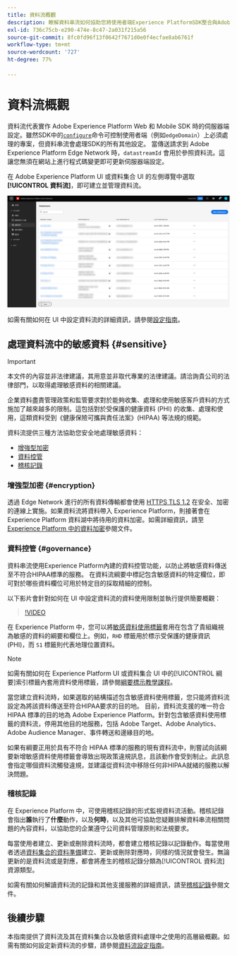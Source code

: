 ```yaml
---
title: 資料流概觀
description: 瞭解資料串流如何協助您將使用者端Experience PlatformSDK整合與Adobe產品和第三方目的地連線起來。
exl-id: 736c75cb-e290-474e-8c47-2a031f215a56
source-git-commit: 8fc0fd96f13f0642f7671d0e0f4ecfae8ab6761f
workflow-type: tm+mt
source-wordcount: '727'
ht-degree: 77%

---
```


# 資料流概觀

資料流代表實作 Adobe Experience Platform Web 和 Mobile SDK 時的伺服器端設定。雖然SDK中的[`configure`](/help/web-sdk/commands/configure/overview.md)命令可控制使用者端（例如`edgeDomain`）上必須處理的專案，但資料串流會處理SDK的所有其他設定。 當傳送請求到 Adob&#x200B;&#x200B;e Experience Platform Edge Network 時，`datastreamId` 會用於參照資料流。這讓您無須在網站上進行程式碼變更即可更新伺服器端設定。

在 Adob&#x200B;&#x200B;e Experience Platform UI 或資料集合 UI 的左側導覽中選取&#x200B;**[!UICONTROL 資料流]**，即可建立並管理資料流。

![UI 中的資料流索引標籤](assets/overview/datastreams-tab.png)

如需有關如何在 UI 中設定資料流的詳細資訊，請參閱[設定指南](./configure.md)。

## 處理資料流中的敏感資料 {#sensitive}

>[!IMPORTANT]
>
>本文件的內容並非法律建議，其用意並非取代專業的法律建議。請洽詢貴公司的法律部門，以取得處理敏感資料的相關建議。

企業資料盡責管理政策和監管要求對於能夠收集、處理和使用敏感客戶資料的方式施加了越來越多的限制。這包括對於受保護的健康資料 (PHI) 的收集、處理和使用，這類資料受到《健康保險可攜與責任法案》(HIPAA) 等法規的規範。

資料流提供三種方法協助您安全地處理敏感資料：

* [增強型加密](#encryption)
* [資料控管](#governance)
* [稽核記錄](#audit-logs)

### 增強型加密 {#encryption}

透過 Edge Network 進行的所有資料傳輸都會使用 [HTTPS TLS 1.2](https://datatracker.ietf.org/doc/html/rfc5246) 在安全、加密的連線上實施。如果資料流將資料帶入 Experience Platform，則接著會在 Experience Platform 資料湖中將待用的資料加密。如需詳細資訊，請至 [Experience Platform 中的資料加密](../landing/governance-privacy-security/encryption.md)參閱文件。

### 資料控管 {#governance}

資料串流使用Experience Platform內建的資料控管功能，以防止將敏感資料傳送至不符合HIPAA標準的服務。 在資料流綱要中標記包含敏感資料的特定欄位，即可對於哪些資料欄位可用於特定目的採取精細的控制。

以下影片會針對如何在 UI 中設定資料流的資料使用限制並執行提供簡要概觀：

>[!VIDEO](https://video.tv.adobe.com/v/3409588/?quality=12&learn=on&speedcontrol=on)

在 Experience Platform 中，您可以將[敏感資料使用標籤](../data-governance/labels/reference.md#sensitive)套用在包含了貴組織視為敏感的資料的綱要和欄位上。例如，`RHD` 標籤用於標示受保護的健康資訊 (PHI)，而 `S1` 標籤則代表地理位置資料。

>[!NOTE]
>
>如需有關如何在 Experience Platform UI 或資料集合 UI 中的[!UICONTROL 綱要]索引標籤內套用資料使用標籤，請參閱[綱要標示教學課程](../xdm/tutorials/labels.md)。

當您建立資料流時，如果選取的結構描述包含敏感資料使用標籤，您只能將資料流設定為將該資料傳送至符合HIPAA要求的目的地。 目前，資料流支援的唯一符合 HIPAA 標準的目的地為 Adob&#x200B;&#x200B;e Experience Platform。針對包含敏感資料使用標籤的資料流，停用其他目的地服務，包括 Adob&#x200B;&#x200B;e Target、Adobe Analytics、Adobe Audience Manager、事件轉送和邊緣目的地。

如果有綱要正用於具有不符合 HIPAA 標準的服務的現有資料流中，則嘗試向該綱要新增敏感資料使用標籤會導致出現政策違規訊息，且該動作會受到制止。此訊息會指定哪個資料流觸發違規，並建議從資料流中移除任何非HIPAA就緒的服務以解決問題。

### 稽核記錄

在 Experience Platform 中，可使用稽核記錄的形式監視資料流活動。稽核記錄會指出&#x200B;**誰**&#x200B;執行了&#x200B;**什麼**&#x200B;動作，以及&#x200B;**何時**，以及其他可協助您疑難排解資料串流相關問題的內容資料，以協助您的企業遵守公司資料管理原則和法規要求。

每當使用者建立、更新或刪除資料流時，都會建立稽核記錄以記錄動作。每當使用者透過[資料集合的資料準備](./data-prep.md)建立、更新或刪除對應時，同樣的情況就會發生。無論更新的是資料流或是對應，都會將產生的稽核記錄分類為[!UICONTROL 資料流]資源類型。

如需有關如何解讀資料流的記錄和其他支援服務的詳細資訊，請至[稽核記錄](../landing/governance-privacy-security/audit-logs/overview.md)參閱文件。

## 後續步驟

本指南提供了資料流及其在資料集合以及敏感資料處理中之使用的高層級概觀。如需有關如何設定新資料流的步驟，請參閱[資料流設定指南](./configure.md)。
